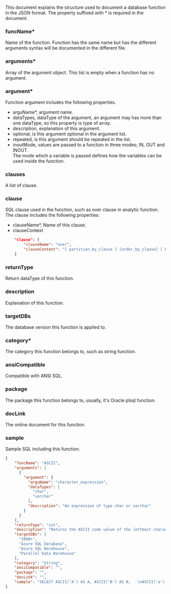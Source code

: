 This document explains the structure used to document a database function in the JSON format.
The property suffixed with * is required in the document.

### funcName*
Name of the function. Function has the same name but has the different arguments syntax will be documented
in the different file. 

### arguments*
Array of the argument object. This list is empty when a function has no argument.

### argument*
Function argument includes the following properties.

* arguName*, argument name. 
* dataTypes, dataType of the argument, an argument may has more than one dataType, so this property is type of array.
* description, explanation of this argument.
* optional, is this argument optional in the argument list.
* repeated, is this argument should be repeated in the list.
* inoutMode, values are passed to a function in three modes; IN, OUT and INOUT.  
The mode which a variable is passed defines how the variables can be used inside the function. 

### clauses
A list of clause.

### clause
SQL clause used in the function, such as over clause in analytic function.
The clause includes the following properties:

* clauseName*, Name of this clause.
* clauseContext

```json
	"clause": {
		"clauseName": "over",
		"clauseContent": "[ partition_by_clause ] [order_by_clause] [ ROW_or_RANGE_clause ] ) "
	}
```

### returnType
Return dataType of this function.

### description
Explanation of this function.

### targetDBs
The database version this function is applied to.

### category*
The category this function belongs to, such as string function.

### ansiCompatible
Compatible with ANSI SQL.

### package
The package this function belongs to, usually, it's Oracle plsql function.

### docLink
The online document for this function.

### sample
Sample SQL including this function.

```json
{
	"funcName": "ASCII",
	"arguments": [
	  {
		"argument": {
		  "arguName": "character_expression",
		  "dataTypes": [
			"char",
			"varchar"
		  ],
		  "description": "An expression of type char or varchar"
		}
	  }
	],
	"returnType": "int",
	"description": "Returns the ASCII code value of the leftmost character of a character expression",
	"targetDBs": [
	  "2008+",
	  "Azure SQL Database",
	  "Azure SQL Warehouse",
	  "Parallel Data Warehouse"
	],
	"category": "String",
	"ansiCompatible": "",
	"package": "",
	"docLink": "",
	"sample": "SELECT ASCII('A') AS A, ASCII('B') AS B,   \nASCII('a') AS a, ASCII('b') AS b,  \nASCII(1) AS [1], ASCII(2) AS [2];"
}
```